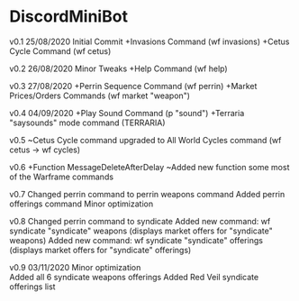 # DiscordMiniBot

v0.1 25/08/2020
  Initial Commit
  +Invasions Command (wf invasions)
  +Cetus Cycle Command (wf cetus)


v0.2 26/08/2020
  Minor Tweaks
  +Help Command (wf help)


v0.3 27/08/2020
  +Perrin Sequence Command (wf perrin)
  +Market Prices/Orders Commands (wf market "weapon")


v0.4 04/09/2020
  +Play Sound Command (p "sound")
  +Terraria "saysounds" mode command (TERRARIA)
  
v0.5
  ~Cetus Cycle command upgraded to All World Cycles command (wf cetus -> wf cycles)

v0.6
  +Function MessageDeleteAfterDelay
  ~Added new function some most of the Warframe commands
  
v0.7
  Changed perrin command to perrin weapons command
  Added perrin offerings command
  Minor optimization
  
v0.8
  Changed perrin command to syndicate
  Added new command: wf syndicate "syndicate" weapons (displays market offers for "syndicate" weapons)
  Added new command: wf syndicate "syndicate" offerings (displays market offers for "syndicate" offerings)
  
v0.9 03/11/2020
  Minor optimization<br>
  Added all 6 syndicate weapons offerings
  Added Red Veil syndicate offerings list
  
